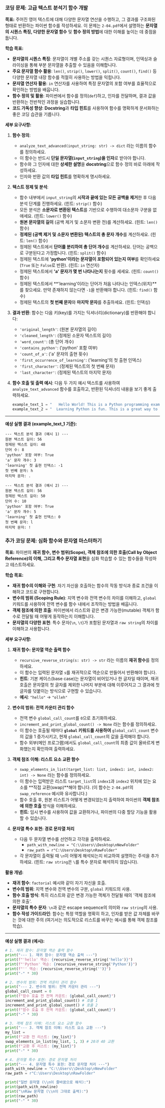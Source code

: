 ### **코딩 문제: 고급 텍스트 분석기 함수 개발**

**목표:**
주어진 영어 텍스트에 대해 다양한 문자열 연산을 수행하고, 그 결과를 구조화된 형태로 반환하는 파이썬 함수를 작성하세요. 이 문제는 `2-04.pdf`에서 설명하는 **문자열의 시퀀스 특징, 다양한 문자열 함수** 및 **함수 정의 방법**에 대한 이해를 높이는 데 중점을 둡니다.

**학습 목표:**

*   **문자열의 시퀀스 특징**: 문자열이 개별 주소를 갖는 시퀀스 자료형이며, 인덱싱과 슬라이싱을 통해 부분 문자열을 추출할 수 있음을 이해합니다.
*   **주요 문자열 함수 활용**: `len()`, `strip()`, `lower()`, `split()`, `count()`, `find()` 등 다양한 문자열 내장 함수를 적절히 사용하는 방법을 익힙니다.
*   **문자열 연산자 활용**: `in` 연산자를 사용하여 특정 문자열의 포함 여부를 효율적으로 확인하는 방법을 배웁니다.
*   **함수 정의 및 활용**: 파이썬에서 함수를 정의(`def`)하고, 인자를 전달하며, 결과 값을 반환하는 전반적인 과정을 실습합니다.
*   **코드 가독성 향상**: **Docstring**과 **타입 힌트**를 사용하여 함수를 명확하게 문서화하는 좋은 코딩 습관을 기릅니다.

**세부 요구사항:**

1.  **함수 정의**:
    *   `analyze_text_advanced(input_string: str) -> dict` 라는 이름의 함수를 정의하세요.
    *   이 함수는 반드시 **단일 문자열(`input_string`)을 인자**로 받아야 합니다.
    *   함수와 그 인자에 대한 **상세한 설명**을 **docstring**으로 함수 정의 바로 아래에 작성하세요.
    *   인자와 반환 값의 **타입 힌트**를 명확하게 명시하세요.

2.  **텍스트 정제 및 분석**:
    *   함수 내부에서 `input_string`의 **시작과 끝에 있는 모든 공백을 제거**한 후 다음 분석 단계를 진행하세요. (힌트: `strip()` 함수)
    *   모든 분석은 **소문자로 변환된 텍스트**를 기반으로 수행하여 대소문자 구분을 없애세요. (힌트: `lower()` 함수)
    *   **원본 문자열의 길이** (공백 제거 및 소문자 변환 전)를 계산하세요. (힌트: `len()` 함수)
    *   **정제된 (공백 제거 및 소문자 변환된) 텍스트의 총 문자 개수**를 계산하세요. (힌트: `len()` 함수)
    *   정제된 텍스트에서 **단어를 분리하여 총 단어 개수**를 계산하세요. 단어는 공백으로 구분된다고 가정합니다. (힌트: `split()` 함수)
    *   정제된 텍스트에 **'python'이라는 문자열이 포함되어 있는지 여부**를 확인하세요 (`True` 또는 `False`로 반환). (힌트: `in` 연산자)
    *   정제된 텍스트에서 **'a' 문자가 몇 번 나타나는지** 횟수를 세세요. (힌트: `count()` 함수)
    *   정제된 텍스트에서 **'learning'이라는 단어가 처음 나타나는 인덱스(위치)**를 찾으세요. 만약 존재하지 않는다면 `-1`을 반환해야 합니다. (힌트: `find()` 함수)
    *   정제된 텍스트의 **첫 번째 문자**와 **마지막 문자**를 추출하세요. (힌트: 인덱싱)

3.  **결과 반환**:
    함수는 다음 키(key)를 가지는 딕셔너리(dictionary)를 반환해야 합니다:
    *   `'original_length'`: (원본 문자열의 길이)
    *   `'cleaned_length'`: (정제된 소문자 텍스트의 길이)
    *   `'word_count'`: (총 단어 개수)
    *   `'contains_python'`: ('python' 포함 여부)
    *   `'count_of_a'`: ('a' 문자의 출현 횟수)
    *   `'first_occurrence_of_learning'`: ('learning'의 첫 출현 인덱스)
    *   `'first_character'`: (정제된 텍스트의 첫 번째 문자)
    *   `'last_character'`: (정제된 텍스트의 마지막 문자)

4.  **함수 호출 및 출력 예시**:
    다음 두 가지 예시 텍스트를 사용하여 `analyze_text_advanced` 함수를 호출하고, 반환된 딕셔너리 내용을 보기 좋게 출력하세요.

    ```python
    example_text_1 = "   Hello World! This is a Python programming example.   "
    example_text_2 = "  Learning Python is fun. This is a great way to learn!"
    ```

---

**예상 실행 결과 (example_text_1 기준):**

```
--- 텍스트 분석 결과 (예시 1) ---
원본 텍스트 길이: 56
정제된 텍스트 길이: 48
단어 수: 8
'python' 포함 여부: True
'a' 문자 개수: 3
'learning' 첫 출현 인덱스: -1
첫 번째 문자: h
마지막 문자: .

--- 텍스트 분석 결과 (예시 2) ---
원본 텍스트 길이: 56
정제된 텍스트 길이: 50
단어 수: 10
'python' 포함 여부: True
'a' 문자 개수: 5
'learning' 첫 출현 인덱스: 0
첫 번째 문자: l
마지막 문자: !
```

### **추가 코딩 문제: 심화 함수와 문자열 마스터하기**

**목표:**
파이썬의 **재귀 함수, 변수 범위(Scope), 객체 참조에 의한 호출(Call by Object Reference)의 이해, 그리고 특수 문자열 표현**을 심화 학습할 수 있는 함수들을 작성하고 테스트하세요.

**학습 목표:**

*   **재귀 함수의 이해와 구현**: 자기 자신을 호출하는 함수의 작동 방식과 종료 조건을 이해하고 코드로 구현합니다.
*   **변수의 범위 (Scoping Rule)**: 지역 변수와 전역 변수의 차이를 이해하고, `global` 키워드를 사용하여 전역 변수를 함수 내에서 조작하는 방법을 배웁니다.
*   **객체 참조에 의한 호출**: 파이썬에서 리스트와 같은 변경 가능한(mutable) 객체가 함수로 전달될 때 어떻게 동작하는지 이해합니다.
*   **문자열의 다양한 표현**: 특수 문자(`\n`, `\t`)가 포함된 문자열과 `raw string`의 차이를 이해하고 사용합니다.

**세부 요구사항:**

1.  **재귀 함수: 문자열 역순 출력 함수**
    *   `recursive_reverse_string(s: str) -> str` 라는 이름의 **재귀 함수**를 정의하세요.
    *   이 함수는 입력된 문자열 `s`를 재귀적으로 역순으로 만들어서 반환해야 합니다.
    *   **힌트**: 기본 케이스(base case)는 문자열이 비어있거나 한 글자일 때이며, 재귀 호출은 문자열의 첫 글자를 제외한 나머지 부분에 대해 이루어지고 그 결과에 첫 글자를 덧붙이는 방식으로 구현할 수 있습니다.
    *   **예시**: `"hello"` -> `"olleh"`

2.  **변수의 범위: 전역 카운터 관리 함수**
    *   전역 변수 `global_call_count`를 `0`으로 초기화하세요.
    *   `increment_and_print_global_count() -> None` 라는 함수를 정의하세요.
    *   이 함수는 호출될 때마다 **`global` 키워드를 사용하여** `global_call_count` 변수의 값을 1 증가시키고, 현재 `global_call_count`의 값을 출력해야 합니다.
    *   함수 외부(메인 프로그램)에서도 `global_call_count`의 최종 값이 올바르게 변화했는지 확인하여 출력하세요.

3.  **객체 참조 이해: 리스트 요소 교환 함수**
    *   `swap_elements_in_list(target_list: list, index1: int, index2: int) -> None` 라는 함수를 정의하세요.
    *   이 함수는 입력받은 리스트 `target_list`의 `index1`과 `index2` 위치에 있는 요소를 **직접 교환(swap)**해야 합니다. (이 함수는 `2-04.pdf`의 `swap_reference` 예시와 유사합니다.)
    *   함수 호출 후, 원본 리스트가 어떻게 변경되었는지 출력하여 파이썬의 **객체 참조에 의한 호출** 방식을 이해하세요.
    *   **힌트**: 임시 변수를 사용하여 값을 교환하거나, 파이썬의 다중 할당 기능을 활용할 수 있습니다.

4.  **문자열 특수 표현: 경로 문자열 처리**
    *   다음 두 문자열 변수를 선언하고 각각을 출력하세요.
        *   `path_with_newline = "C:\\Users\\Desktop\nNewFolder"`
        *   `raw_path = r"C:\Users\Desktop\nRawFolder"`
    *   각 문자열이 출력될 때 `\n`이 어떻게 해석되는지 비교하여 설명하는 주석을 추가하세요. (힌트: `raw string`은 `\`를 특수 문자로 해석하지 않습니다).

**활용 개념:**

*   **재귀 함수**: `factorial` 예시와 같이 자기 자신을 호출.
*   **변수의 범위**: 지역 변수와 전역 변수의 구분, `global` 키워드의 사용.
*   **함수 호출 방식**: 특히 리스트와 같은 변경 가능한 객체가 전달될 때의 '객체 참조에 의한 호출'.
*   **문자열의 특수 문자**: `\n`과 같은 escape sequence의 의미와 `raw string`의 사용.
*   **함수 작성 가이드라인**: 함수는 특정 역할을 명확히 하고, 인자를 받은 값 자체를 바꾸는 것에 대한 주의 (여기서는 의도적으로 리스트를 바꾸는 예시를 통해 객체 참조를 학습).

---

**예상 실행 결과 (예시):**

```python
# 1. 재귀 함수: 문자열 역순 출력 함수
print("--- 1. 재귀 함수: 문자열 역순 출력 ---")
print(f"'hello' 역순: {recursive_reverse_string('hello')}")
print(f"'Python' 역순: {recursive_reverse_string('Python')}")
print(f"'' 역순: {recursive_reverse_string('')}")
print("-" * 30)

# 2. 변수의 범위: 전역 카운터 관리 함수
print("--- 2. 변수의 범위: 전역 카운터 관리 ---")
global_call_count = 0
print(f"함수 호출 전 전역 카운트: {global_call_count}")
increment_and_print_global_count() # 호출 1
increment_and_print_global_count() # 호출 2
print(f"함수 호출 후 전역 카운트: {global_call_count}")
print("-" * 30)

# 3. 객체 참조 이해: 리스트 요소 교환 함수
print("--- 3. 객체 참조 이해: 리스트 요소 교환 ---")
my_list =
print(f"교환 전 리스트: {my_list}")
swap_elements_in_list(my_list, 1, 3) # 20과 40 교환
print(f"교환 후 리스트: {my_list}")
print("-" * 30)

# 4. 문자열 특수 표현: 경로 문자열 처리
print("--- 4. 문자열 특수 표현: 경로 문자열 처리 ---")
path_with_newline = "C:\\Users\\Desktop\nNewFolder"
raw_path = r"C:\Users\Desktop\nRawFolder"

print("일반 문자열 (\\n이 줄바꿈으로 해석):")
print(path_with_newline)
print("\nRaw 문자열 (\\n이 그대로 출력):")
print(raw_path)
print("-" * 30)
```